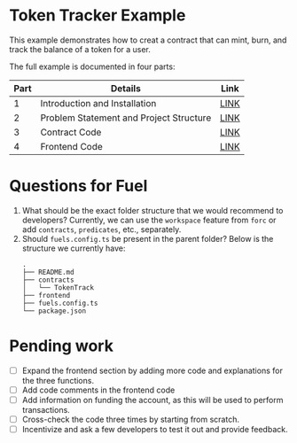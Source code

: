 # Token Tracker Example

This example demonstrates how to creat a contract that can mint, burn, and track the balance of a token for a user.

The full example is documented in four parts:

| Part | Details                                 | Link                                           |
|------|-----------------------------------------|------------------------------------------------|
| 1    | Introduction and Installation           | [LINK](/01_introduction_and_installation.md)   |
| 2    | Problem Statement and Project Structure | [LINK](/02_problem_statement_and_structure.md) |
| 3    | Contract Code                           | [LINK](/03_smart_contract.md)                  |
| 4    | Frontend Code                           | [LINK](/04_frontend.md)                        |

# Questions for Fuel
1. What should be the exact folder structure that we would recommend to developers? Currently, we can use the `workspace` feature from `forc` or add `contracts`, `predicates`, etc., separately.
2. Should `fuels.config.ts` be present in the parent folder? Below is the structure we currently have:
    ```
    .
    ├── README.md
    ├── contracts
    │   └── TokenTrack
    ├── frontend
    ├── fuels.config.ts
    └── package.json
    ```

# Pending work
- [ ] Expand the frontend section by adding more code and explanations for the three functions.
- [ ] Add code comments in the frontend code
- [ ] Add information on funding the account, as this will be used to perform transactions.
- [ ] Cross-check the code three times by starting from scratch.
- [ ] Incentivize and ask a few developers to test it out and provide feedback.
